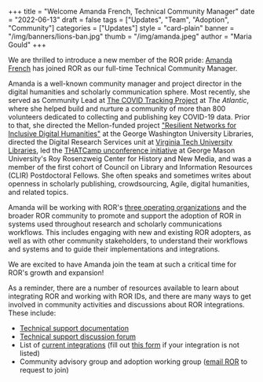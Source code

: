+++
title = "Welcome Amanda French, Technical Community Manager"
date = "2022-06-13"
draft = false
tags = ["Updates", "Team", "Adoption", "Community"]
categories = ["Updates"]
style = "card-plain"
banner = "/img/banners/lions-ban.jpg"
thumb = "/img/amanda.jpeg"
author = "Maria Gould"
+++

We are thrilled to introduce a new member of the ROR pride: [Amanda French](https://amandafrench.net) has joined ROR as our full-time Technical Community Manager.

Amanda is a well-known community manager and project director in the digital humanities and scholarly
communication sphere. Most recently, she served as Community Lead at [The COVID Tracking Project](https://covidtracking.com/) at _The Atlantic_, where she helped build and nurture a community of more than 800 volunteers dedicated to collecting and publishing key COVID-19 data. Prior to that, she directed the Mellon-funded project ["Resilient Networks for Inclusive Digital Humanities"](https://mellon.org/grants/grants-database/grants/the-george-washington-university/11600667/) at the George Washington University Libraries, directed the Digital Research Services unit at [Virginia Tech University Libraries](https://lib.vt.edu/), led the [THATCamp unconference initiative](http://thatcamp.org) at George Mason University's Roy Rosenzweig Center for History and New Media, and was a member of the first cohort of Council on Library and Information Resources (CLIR) Postdoctoral Fellows. She often speaks and sometimes writes about openness in scholarly publishing, crowdsourcing, Agile, digital humanities, and related topics.

Amanda will be working with ROR's [three operating organizations](https://ror.org/governance) and the broader ROR community to promote and support the adoption of ROR in systems used throughout research and scholarly communications workflows. This includes engaging with new and existing ROR adopters, as well as with other community stakeholders, to understand their workflows and systems and to guide their implementations and integrations.

We are excited to have Amanda join the team at such a critical time for ROR's growth and expansion!

As a reminder, there are a number of resources available to learn about integrating ROR and working with ROR IDs, and there are many ways to get involved in community activities and discussions about ROR integrations. These include:

- [Technical support documentation](https://ror.readme.io)
- [Technical support discussion forum](https://groups.google.com/a/ror.org/g/ror-api-users?pli=1)
- List of [current integrations](https://ror.org/integrations) (fill out [this form](https://airtable.com/app2Tnq1uCHnS8HQD/shrzY2wVF5ebL0Fm5) if your integration is not listed)
- Community advisory group and adoption working group ([email ROR](info@ror.org) to request to join)
